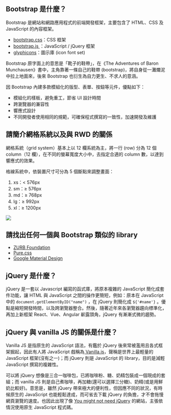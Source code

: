 ## Bootstrap 是什麼？
Bootstrap 是網站和網路應用程式的前端開發框架，主要包含了 HTML、CSS 及 JavaScript 的內容框架。
- [bootstrap.css](https://github.com/twbs/bootstrap/blob/master/dist/css/bootstrap.css)：CSS 框架
- [bootstrap.js ](https://github.com/twbs/bootstrap/blob/master/dist/js/bootstrap.js)：JavaScript / jQuery 框架
- [glyphicons](https://getbootstrap.com/docs/3.3/components/)：圖示庫 (icon font set)

Bootstrap 原字面上的意思是「靴子的鞋帶」，在《The Adventures of Baron Munchausen》書中，主角靠著一條自己的鞋帶 (bootstrap)，將自身從一灘爛泥中拉上地面來，後來 Bootstrap 也衍生為自力更生、不求人的意涵。

因 Bootstrap 內建多款模組化的版型、表單、按鈕等元件，優點如下：
- 模組化的樣板，避免重工，節省 UI 設計時間
- 跨瀏覽器的兼容性
- 響應式設計
- 不同開發者使用相同的規範，可確保程式撰寫的一致性，加速開發及維護


## 請簡介網格系統以及與 RWD 的關係
網格系統（grid system）基本上以 12 欄系統為主，將一行 (row) 分為 12 個 column（12 欄），在不同的螢幕寬度大小中，去指定合適的 column 數，以達到響應式的效果。

格線系統中，依裝置尺寸可分為 5 個斷點來調整畫面：

1. xs：< 576px
2. sm：≥ 576px
3. md：≥ 768px
4. lg：≥ 992px
5. xl：≥ 1200px

![](https://i.imgur.com/OO7Puio.png)

## 請找出任何一個與 Bootstrap 類似的 library
- [ZURB Foundation](https://zurb.com/responsive)
- [Pure.css
](https://purecss.io/)
- [Google Material Design
](https://material.io/) 

## jQuery 是什麼？
jQuery 是一套以 Javascript 編寫的函式庫，將原本複雜的 JavaScript 簡化成套件功能，讓 HTML 與 JavaScript 之間的操作更簡短，例如：原本在 JavaScript 中的 `document.getElementByID("name")` ，在 jQuery 則簡化成 `${'#name'}` 。優點是縮短開發時間，以及跨瀏覽器整合。然後，隨著近年來各瀏覽器趨向標準化，再加上新框架 React、Vue、Angular 嶄露頭角，jQuery 有漸漸式微的趨勢。


## jQuery 與 vanilla JS 的關係是什麼？
Vanilla JS 是指原生的 JavaScript 語法，有鑑於 jQuery 後來常被濫用且各式框架掘起，因此有人將 JavaScript 戲稱為[ Vanilla.js](http://vanilla-js.com/)，聲稱是世界上最輕量的 JavaScript 框架(沒有之一)；而 jQuery 則是 JavaScript 的 library，目的是減輕 JavaScript 撰寫的複雜性。

可以將 jQuery 想像是三合一咖啡包，已將咖啡粉、糖、奶精包裝成一個現成的套組；而 vanilla JS 則是自己煮咖啡，再加糖(還可以選擇三分糖)、奶精(或是用鮮奶比較好)。意思是，雖然 jQuery 帶來極大的便利性，但因應不同的狀況，有時候原生的 JavaScript 也能輕鬆達成，而可省去下載 jQuery 的負擔，才不會拖慢網頁瀏覽的速度。也因此出現了像 [You might not need jQuery](http://youmightnotneedjquery.com/) 的網站，主張依情況使用原生 JavaScript 程式碼。

